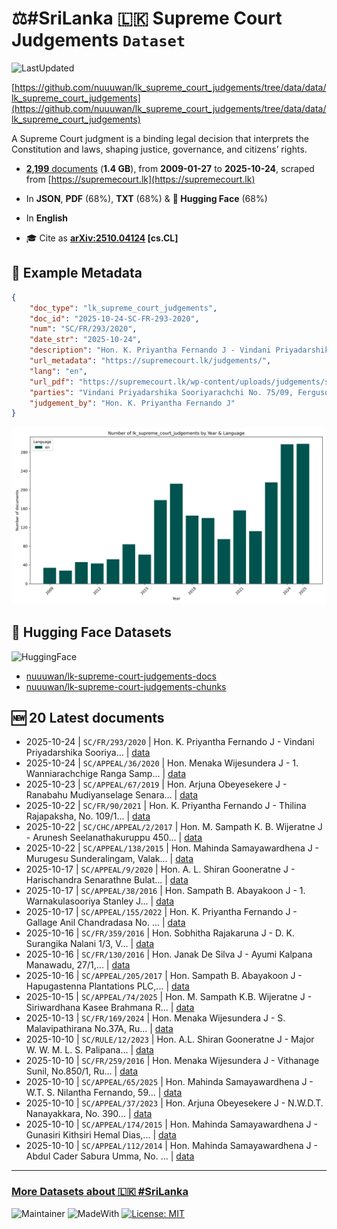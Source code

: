 # ⚖️#SriLanka 🇱🇰 Supreme Court Judgements `Dataset`

![LastUpdated](https://img.shields.io/badge/last_updated-2025--10--26_16:52:01-green)

[https://github.com/nuuuwan/lk_supreme_court_judgements/tree/data/data/lk_supreme_court_judgements](https://github.com/nuuuwan/lk_supreme_court_judgements/tree/data/data/lk_supreme_court_judgements)

A Supreme Court judgment is a binding legal decision that interprets the Constitution and laws, shaping justice, governance, and citizens’ rights.

- [**2,199** documents](https://github.com/nuuuwan/lk_supreme_court_judgements/tree/data/data/lk_supreme_court_judgements) (**1.4 GB**), from **2009-01-27** to **2025-10-24**, scraped from [https://supremecourt.lk](https://supremecourt.lk)

- In **JSON**, **PDF** (68%), **TXT** (68%) & **🤗 Hugging Face** (68%)

- In **English**

- 🎓 Cite as **[arXiv:2510.04124](https://arxiv.org/abs/2510.04124) [cs.CL]**

## 📝 Example Metadata

```json
{
    "doc_type": "lk_supreme_court_judgements",
    "doc_id": "2025-10-24-SC-FR-293-2020",
    "num": "SC/FR/293/2020",
    "date_str": "2025-10-24",
    "description": "Hon. K. Priyantha Fernando J - Vindani Priyadarshika Sooriya...",
    "url_metadata": "https://supremecourt.lk/judgements/",
    "lang": "en",
    "url_pdf": "https://supremecourt.lk/wp-content/uploads/judgements/sc_fr_293_2020.pdf",
    "parties": "Vindani Priyadarshika Sooriyarachchi No. 75/09, Ferguson Road, Colombo 14 Petitioner V. 1.\u2060 \u2060Mangala Dehideniya Superintendent of Police Office of the Superintendent of the Police, Colombo-North Police Division, Colombo 14 2.\u2060 \u2060Caldera Officer in Charge Grandpass Police Station, Colombo 14 3.\u2060 \u2060Rajarathna Sub-Inspector of Police Grandpass Police Station, Colombo 14 4.\u2060 \u2060Inspector General of Police Sri Lanka Police Head Quarters, Colombo 1 5.\u2060 \u2060Hon. Attorney General Attorney General\\'s Department, Colombo 12 Respondents\n\nView More",
    "judgement_by": "Hon. K. Priyantha Fernando J"
}
```

![Chart](https://raw.githubusercontent.com/nuuuwan/lk_supreme_court_judgements/refs/heads/data/data/lk_supreme_court_judgements/docs_by_year_and_lang.png)

## 🤗 Hugging Face Datasets

![HuggingFace](https://img.shields.io/badge/-HuggingFace-FDEE21?style=for-the-badge&logo=HuggingFace)

- [nuuuwan/lk-supreme-court-judgements-docs](https://huggingface.co/datasets/nuuuwan/lk-supreme-court-judgements-docs)
- [nuuuwan/lk-supreme-court-judgements-chunks](https://huggingface.co/datasets/nuuuwan/lk-supreme-court-judgements-chunks)

## 🆕 20 Latest documents

- 2025-10-24 | `SC/FR/293/2020` | Hon. K. Priyantha Fernando J - Vindani Priyadarshika Sooriya... | [data](https://github.com/nuuuwan/lk_supreme_court_judgements/tree/data/data/lk_supreme_court_judgements/2020s/2025/2025-10-24-SC-FR-293-2020)
- 2025-10-24 | `SC/APPEAL/36/2020` | Hon. Menaka Wijesundera J - 1. Wanniarachchige Ranga Samp... | [data](https://github.com/nuuuwan/lk_supreme_court_judgements/tree/data/data/lk_supreme_court_judgements/2020s/2025/2025-10-24-SC-APPEAL-36-2020)
- 2025-10-23 | `SC/APPEAL/67/2019` | Hon. Arjuna Obeyesekere J - Ranabahu Mudiyanselage Senara... | [data](https://github.com/nuuuwan/lk_supreme_court_judgements/tree/data/data/lk_supreme_court_judgements/2020s/2025/2025-10-23-SC-APPEAL-67-2019)
- 2025-10-22 | `SC/FR/90/2021` | Hon. K. Priyantha Fernando J - Thilina Rajapaksha, No. 109/1... | [data](https://github.com/nuuuwan/lk_supreme_court_judgements/tree/data/data/lk_supreme_court_judgements/2020s/2025/2025-10-22-SC-FR-90-2021)
- 2025-10-22 | `SC/CHC/APPEAL/2/2017` | Hon. M. Sampath K. B. Wijeratne J - Arunesh Seelanathakuruppu 450... | [data](https://github.com/nuuuwan/lk_supreme_court_judgements/tree/data/data/lk_supreme_court_judgements/2020s/2025/2025-10-22-SC-CHC-APPEAL-2-2017)
- 2025-10-22 | `SC/APPEAL/138/2015` | Hon. Mahinda Samayawardhena J - Murugesu Sunderalingam, Valak... | [data](https://github.com/nuuuwan/lk_supreme_court_judgements/tree/data/data/lk_supreme_court_judgements/2020s/2025/2025-10-22-SC-APPEAL-138-2015)
- 2025-10-17 | `SC/APPEAL/9/2020` | Hon. A. L. Shiran Gooneratne J - Harischandra Senarathne Bulat... | [data](https://github.com/nuuuwan/lk_supreme_court_judgements/tree/data/data/lk_supreme_court_judgements/2020s/2025/2025-10-17-SC-APPEAL-9-2020)
- 2025-10-17 | `SC/APPEAL/38/2016` | Hon. Sampath B. Abayakoon J - 1. Warnakulasooriya Stanley J... | [data](https://github.com/nuuuwan/lk_supreme_court_judgements/tree/data/data/lk_supreme_court_judgements/2020s/2025/2025-10-17-SC-APPEAL-38-2016)
- 2025-10-17 | `SC/APPEAL/155/2022` | Hon. K. Priyantha Fernando J - Gallage Anil Chandradasa No. ... | [data](https://github.com/nuuuwan/lk_supreme_court_judgements/tree/data/data/lk_supreme_court_judgements/2020s/2025/2025-10-17-SC-APPEAL-155-2022)
- 2025-10-16 | `SC/FR/359/2016` | Hon. Sobhitha Rajakaruna J - D. K. Surangika Nalani 1/3, V... | [data](https://github.com/nuuuwan/lk_supreme_court_judgements/tree/data/data/lk_supreme_court_judgements/2020s/2025/2025-10-16-SC-FR-359-2016)
- 2025-10-16 | `SC/FR/130/2016` | Hon. Janak De Silva J - Ayumi Kalpana Manawadu, 27/1,... | [data](https://github.com/nuuuwan/lk_supreme_court_judgements/tree/data/data/lk_supreme_court_judgements/2020s/2025/2025-10-16-SC-FR-130-2016)
- 2025-10-16 | `SC/APPEAL/205/2017` | Hon. Sampath B. Abayakoon J - Hapugastenna Plantations PLC,... | [data](https://github.com/nuuuwan/lk_supreme_court_judgements/tree/data/data/lk_supreme_court_judgements/2020s/2025/2025-10-16-SC-APPEAL-205-2017)
- 2025-10-15 | `SC/APPEAL/74/2025` | Hon. M. Sampath K.B. Wijeratne J - Siriwardhana Kasee Brahmana R... | [data](https://github.com/nuuuwan/lk_supreme_court_judgements/tree/data/data/lk_supreme_court_judgements/2020s/2025/2025-10-15-SC-APPEAL-74-2025)
- 2025-10-13 | `SC/FR/169/2024` | Hon. Menaka Wijesundera J - S. Malavipathirana No.37A, Ru... | [data](https://github.com/nuuuwan/lk_supreme_court_judgements/tree/data/data/lk_supreme_court_judgements/2020s/2025/2025-10-13-SC-FR-169-2024)
- 2025-10-10 | `SC/RULE/12/2023` | Hon. A.L. Shiran Gooneratne J - Major W. W. M. L. S. Palipana... | [data](https://github.com/nuuuwan/lk_supreme_court_judgements/tree/data/data/lk_supreme_court_judgements/2020s/2025/2025-10-10-SC-RULE-12-2023)
- 2025-10-10 | `SC/FR/259/2016` | Hon. Menaka Wijesundera J - Vithanage Sunil, No.850/1, Ru... | [data](https://github.com/nuuuwan/lk_supreme_court_judgements/tree/data/data/lk_supreme_court_judgements/2020s/2025/2025-10-10-SC-FR-259-2016)
- 2025-10-10 | `SC/APPEAL/65/2025` | Hon. Mahinda Samayawardhena J - W.T. S. Nilantha Fernando, 59... | [data](https://github.com/nuuuwan/lk_supreme_court_judgements/tree/data/data/lk_supreme_court_judgements/2020s/2025/2025-10-10-SC-APPEAL-65-2025)
- 2025-10-10 | `SC/APPEAL/37/2023` | Hon. Arjuna Obeyesekere J - N.W.D.T. Nanayakkara, No. 390... | [data](https://github.com/nuuuwan/lk_supreme_court_judgements/tree/data/data/lk_supreme_court_judgements/2020s/2025/2025-10-10-SC-APPEAL-37-2023)
- 2025-10-10 | `SC/APPEAL/174/2015` | Hon. Mahinda Samayawardhena J - Gunasiri Kithsiri Hemal Dias,... | [data](https://github.com/nuuuwan/lk_supreme_court_judgements/tree/data/data/lk_supreme_court_judgements/2020s/2025/2025-10-10-SC-APPEAL-174-2015)
- 2025-10-10 | `SC/APPEAL/112/2014` | Hon. Mahinda Samayawardhena J - Abdul Cader Sabura Umma, No. ... | [data](https://github.com/nuuuwan/lk_supreme_court_judgements/tree/data/data/lk_supreme_court_judgements/2020s/2025/2025-10-10-SC-APPEAL-112-2014)

---

### [More Datasets about 🇱🇰 #SriLanka](https://github.com/nuuuwan/lk_datasets)

![Maintainer](https://img.shields.io/badge/maintainer-nuuuwan-red)
![MadeWith](https://img.shields.io/badge/made_with-python-blue)
[![License: MIT](https://img.shields.io/badge/License-MIT-yellow.svg)](https://opensource.org/licenses/MIT)
